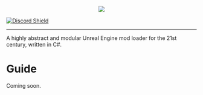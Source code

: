 <p align="center"><img src="https://user-images.githubusercontent.com/87990853/164070181-25900601-005a-437a-9bd6-2d893ebf953d.png"></p>

[![Discord Shield](https://discordapp.com/api/guilds/966042207444406272/widget.png?style=shield)](https://discord.gg/fCUa82kYYp)

---

A highly abstract and modular Unreal Engine mod loader for the 21st century, written in C#.

# Guide
Coming soon.
